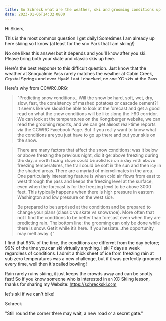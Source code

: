 ```yaml
---
title: So Schreck what are the weather, ski and grooming conditions up at the Sno Parks?
date: 2023-01-06T14:32-0800
---
```

Hi Skiers,

This is the most common question I get daily! Sometimes I am already up here skiing so I know (at least for the sno Park that I am skiing!)

No one likes this answer but it depends and you'll know after you ski. Please bring both your skate and classic skis up here.

Here's the best response to this difficult question.  Just know that the weather at Snoqualmie Pass rarely matches the weather at Cabin Creek,  Crystal Springs and even Hyak! Last I checked, no one XC skis at the Pass.

Here's why from CCWRC.ORG:

> "Predicting snow conditions…Will the snow be hard, soft, wet, dry, slow, fast, the consistency of mashed potatoes or cascade cement?!  It seems like we should be able to look at the forecast and get a good read on what the snow conditions will be like along the I-90 corridor.  We can look at the temperatures on the Kongsberger website, we can read the grooming reports, and we can get almost real-time reports via the CCWRC Facebook Page.  But if you really want to know what the conditions are you just have to go up there and put your skis on the snow.

> There are many factors that affect the snow conditions: was it below or above freezing the previous night, did it get above freezing during the day, a north facing slope could be solid ice on a day with above freezing temperatures, the trail could be soft in the sun and then icy in the shaded areas.  There are a myriad of microclimates in the area.  One particularly interesting feature is when cold air flows from east to west through the pass and keeps the freezing level at the surface, even when the forecast is for the freezing level to be above 3000 feet.  This typically happens when there is high pressure in eastern Washington and low pressure on the west side.
> 
> Be prepared to be surprised at the conditions and be prepared to change your plans (classic vs skate vs snowshoe).  More often that not I find the conditions to be better than forecast even when they are predicting rain.
> The bottom line: the grooming can only be done while there is snow.  Get it while it’s here.  If you hesitate…the opportunity may melt away :)"

I find that 95% of the time, the conditions are different from the day before; 99% of the time you can ski virtually anything. I ski 7 days a week regardless of conditions.  I admit a thick sheet of ice from freezing rain at sub zero temperatures was a new challenge,  but if it was perfectly groomed every time, well then it's called bowling!

Rain rarely ruins skiing, it just keeps the crowds away and can be snotty fast! So if you know someone who is interested in an XC Skiing lesson,  thanks for sharing my Website: <https://schreckski.com>

let's ski if we can't bike!

Schreck

"Still round the corner there may wait,
a new road or a secret gate."
